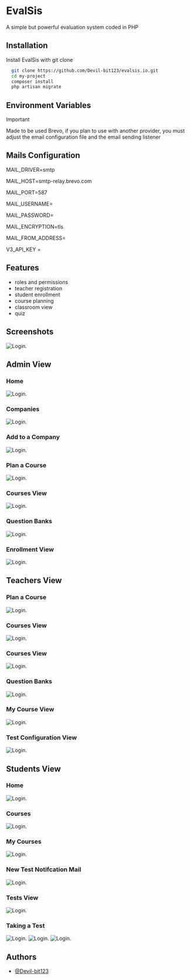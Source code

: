 
# EvalSis

A simple but powerful evaluation system coded in PHP


## Installation

Install EvalSis with git clone

```bash
  git clone https://github.com/Devil-bit123/evalsis.io.git
  cd my-project
  composer install
  php artisan migrate
```

    
## Environment Variables
> [!IMPORTANT]
> Made to be used Brevo, if you plan to use with another provider, you must adjust the email configuration file and the email sending listener

## Mails Configuration

MAIL_DRIVER=smtp

MAIL_HOST=smtp-relay.brevo.com

MAIL_PORT=587

MAIL_USERNAME=

MAIL_PASSWORD=

MAIL_ENCRYPTION=tls

MAIL_FROM_ADDRESS=

V3_API_KEY = 

## Features

- roles and permissions
- teacher registration
- student enrollment
- course planning
- classroom view
- quiz


## Screenshots

![Login.](https://i.ibb.co/2SXB1hq/imagen-2024-02-24-112040818.png)

## Admin View

### Home
![Login.](https://i.ibb.co/606kmWQ/imagen-2024-02-24-112348260.png)
### Companies
![Login.](https://i.ibb.co/42Qghyt/imagen-2024-02-24-112516958.png)
### Add to a Company
![Login.](https://i.ibb.co/BL5WLFQ/imagen-2024-02-24-112713700.png)
### Plan a Course
![Login.](https://i.ibb.co/hWTBGZz/imagen-2024-02-24-112839812.png)
### Courses View
![Login.](https://i.ibb.co/pJ1FzWs/imagen-2024-02-24-112955662.png)
### Question Banks
![Login.](https://i.ibb.co/TmGD1Rn/imagen-2024-02-24-113100629.png)
### Enrollment View
![Login.](https://i.ibb.co/BN9zwqR/imagen-2024-02-24-113209102.png)

## Teachers View

### Plan a Course
![Login.](https://i.ibb.co/hWTBGZz/imagen-2024-02-24-112839812.png)
### Courses View
![Login.](https://i.ibb.co/7znmJhZ/imagen-2024-02-24-113452181.png)
### Courses View
![Login.](https://i.ibb.co/7znmJhZ/imagen-2024-02-24-113452181.png)
### Question Banks
![Login.](https://i.ibb.co/TmGD1Rn/imagen-2024-02-24-113100629.png)
### My Course View
![Login.](https://i.ibb.co/JcLWkX9/imagen-2024-02-24-113644692.png)
### Test Configuration View
![Login.](https://i.ibb.co/CP46C43/imagen-2024-02-24-113918093.png)

## Students View

### Home
![Login.](https://i.ibb.co/0f9ZbrL/imagen-2024-02-24-114048164.png)
### Courses
![Login.](https://i.ibb.co/r2mSrYZ/imagen-2024-02-24-114142908.png)
### My Courses
![Login.](https://i.ibb.co/Y3pSzXg/imagen-2024-02-24-114236259.png)
### New Test Notifcation Mail
![Login.](https://i.ibb.co/TYkb3cg/imagen-2024-02-24-114528594.png)
### Tests View
![Login.](https://i.ibb.co/m5b9QdX/imagen-2024-02-24-114641580.png)
### Taking a Test
![Login.](https://i.ibb.co/1JZyCjG/imagen-2024-02-24-114745588.png)
![Login.](https://i.ibb.co/P17JQFy/imagen-2024-02-24-114900933.png)
![Login.](https://i.ibb.co/GRLtXpb/imagen-2024-02-24-120057922.png)
## Authors

- [@Devil-bit123](https://github.com/Devil-bit123)

